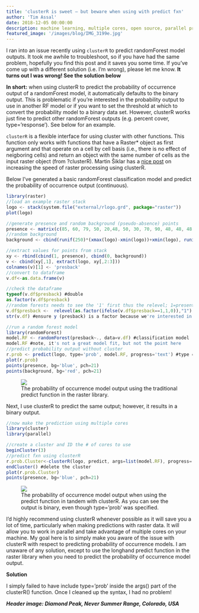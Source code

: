 ```yaml
---
title: 'clusterR is sweet – but beware when using with predict fxn'
author: 'Tim Assal'
date: 2018-12-05 00:00:00
description: machine learning, multiple cores, open source, parallel processing, R statistics, remote sensing, science communication, spatial statistics, species distribution modeling
featured_image: '/images/blog/IMG_3199e.jpg'
---
```


I ran into an issue recently using `clusterR` to predict randomForest
model outputs. It took me awhile to troubleshoot, so if you have had
the same problem, hopefully you find this post and it saves you some
time. If you’ve come up with a different solution (i.e. I’m wrong),
please let me know. **It turns out I was wrong! See the solution below**

**In short:** when using clusterR to predict the probability of
occurrence output of a randomForest model, it automatically defaults to
the binary output. This is problematic if you’re interested in the
probability output to use in another RF model or if you want to set the
threshold at which to convert the probability model to a binary data
set. However, clusterR works just fine to predict other randomForest
outputs (e.g. percent cover, type=’response’). See below for an example.

`clusterR` is a flexible interface for using cluster with other
functions. This function only works with functions that have a Raster\*
object as first argument and that operate on a cell by cell basis (i.e.,
there is no effect of neigboring cells) and return an object with the
same number of cells as the input raster object (from ?clusterR). Martin
Šiklar has a [nice
post](https://www.gis-blog.com/increasing-the-speed-of-raster-processing-with-r-part-33-cluster/)
on increasing the speed of raster processing using clusterR.

Below I’ve generated a basic randomForest classification model and
predict the probability of occurrence output (continuous).

``` js
library(raster)
//load an example raster stack
logo <- stack(system.file("external/rlogo.grd", package="raster"))
plot(logo)

//generate presence and random background (pseudo-absence) points
presence <- matrix(c(85, 60, 79, 50, 20,48, 50, 30, 70, 90, 48, 48, 48, 53, 50, 46, 54, 70, 84, 85, 74, 84, 95, 85, 66, 42, 26, 4, 19, 17, 5, 52, 10, 68, 50, 52, 18, 20, 30, 60, 7, 14, 26, 29, 39, 45, 51, 56, 46, 38, 31, 22, 34, 60, 70, 73, 63, 46, 43, 28), ncol=2)
//random background
background <- cbind(runif(250)*(xmax(logo)-xmin(logo))+xmin(logo), runif(250)*(ymax(logo)-ymin(logo))+ymin(logo))

//extract values for points from stack
xy <- rbind(cbind(1, presence), cbind(0, background))
v <- cbind(xy[,1], extract(logo, xy[,2:3]))
colnames(v)[1] <- 'presback'
//convert to dataframe
v.df<-as.data.frame(v)

//check the dataframe
typeof(v.df$presback) #double
as.factor(v.df$presback)
//random forests needs to see the '1' first thus the relevel; 1=present, 0=absent; 
v.df$presback <-  relevel(as.factor(ifelse(v.df$presback==1,1,0)),"1")
str(v.df) #ensure y (presback) is a factor because we're interested in a classification, not a regression

//run a random forest model
library(randomForest)
model.RF <- randomForest(presback~., data=v.df) #classification model 
model.RF #note, it's not a great model fit, but not the point here
//predict probability output without cluster
r.prob <- predict(logo, type='prob', model.RF, progress='text') #type = 'prob' -> probability of occurrence model
plot(r.prob)
points(presence, bg='blue', pch=21)
points(background, bg='red', pch=21)
```
<figure>
  <img src='../../images/blog/RF_predict_longhand.jpeg'>
  <figcaption>The probability of occurrence model output using the traditional predict
function in the raster library.</figcaption>
</figure>

Next, I use clusterR to predict the same output; however, it results in
a binary output.

``` js
//now make the prediction using multiple cores
library(cluster)
library(parallel)

//create a cluster and ID the # of cores to use
beginCluster(3)
//predict fxn using clusterR
r.prob.Cluster<-clusterR(logo, predict, args=list(model.RF), progress='text', type='prob')
endCluster() #delete the cluster
plot(r.prob.Cluster)
points(presence, bg='blue', pch=21)
```
<figure>
  <img src='../../images/blog/RF_predict_usingCluster.jpeg'>
  <figcaption>The probability of occurrence model output when using the predict
function in tandem with clusterR. As you can see the output is binary,
even though type=’prob’ was specified.</figcaption>
</figure>

I’d highly recommend using clusterR whenever possible as it will save
you a lot of time, particularly when making predictions with raster
data. It will allow you to work in parallel and take advantage of
multiple cores on your machine. My goal here is to simply make you aware
of the issue with clusterR with respect to predicting probability of
occurrence models. I am unaware of any solution, except to use the
longhand predict function in the raster library when you need to predict
the probability of occurrence model output.

**Solution**

I simply failed to have include type=’prob’ inside the args() part of
the clusterR() function. Once I cleaned up the syntax, I had no problem!

***Header image: Diamond Peak, Never Summer Range, Colorado, USA***